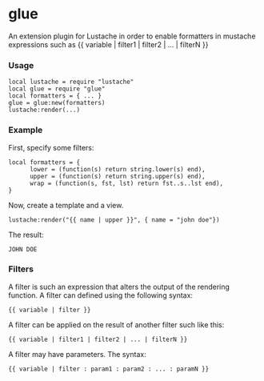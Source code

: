 # glue

An extension plugin for Lustache in order to enable formatters in mustache expressions such as {{ variable | filter1 | filter2 | ... | filterN }}

### Usage

```
local lustache = require "lustache"
local glue = require "glue"
local formatters = { ... }
glue = glue:new(formatters)
lustache:render(...)
```

### Example

First, specify some filters:

```
local formatters = {
      lower = (function(s) return string.lower(s) end),
      upper = (function(s) return string.upper(s) end),
      wrap = (function(s, fst, lst) return fst..s..lst end),
}
```

Now, create a template and a view.

```
lustache:render("{{ name | upper }}", { name = "john doe"})
```

The result:
```
JOHN DOE
```

### Filters

A filter is such an expression that alters the output of the rendering function. A filter can defined using the following syntax:
```
{{ variable | filter }}

```

A filter can be applied on the result of another filter such like this:
```
{{ variable | filter1 | filter2 | ... | filterN }}
```

A filter may have parameters. The syntax:
```
{{ variable | filter : param1 : param2 : ... : paramN }}
```